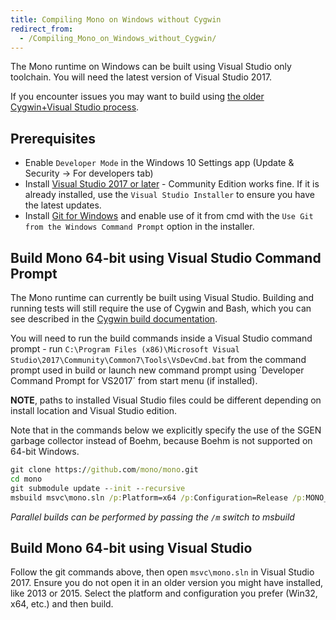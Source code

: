 ```yaml
---
title: Compiling Mono on Windows without Cygwin
redirect_from:
  - /Compiling_Mono_on_Windows_without_Cygwin/
---
```


The Mono runtime on Windows can be built using Visual Studio only toolchain. You will need the latest version of Visual Studio 2017.

If you encounter issues you may want to build using [the older Cygwin+Visual Studio process](/docs/compiling-mono/windows/).

## Prerequisites

* Enable `Developer Mode` in the Windows 10 Settings app (Update & Security -> For developers tab)
* Install [Visual Studio 2017 or later](https://www.visualstudio.com) - Community Edition works fine. If it is already installed, use the `Visual Studio Installer` to ensure you have the latest updates.
* Install [Git for Windows](https://git-scm.com/download/win) and enable use of it from cmd with the `Use Git from the Windows Command Prompt` option in the installer.

## Build Mono 64-bit using Visual Studio Command Prompt

The Mono runtime can currently be built using Visual Studio. Building and running tests will still require the use of Cygwin and Bash, which you can see described in the [Cygwin build documentation](/docs/compiling-mono/windows/).

You will need to run the build commands inside a Visual Studio command prompt - run `C:\Program Files (x86)\Microsoft Visual Studio\2017\Community\Common7\Tools\VsDevCmd.bat` from the command prompt used in build or launch new command prompt using ´Developer Command Prompt for VS2017´ from start menu (if installed).

**NOTE**, paths to installed Visual Studio files could be different depending on install location and Visual Studio edition.

Note that in the commands below we explicitly specify the use of the SGEN garbage collector instead of Boehm, because Boehm is not supported on 64-bit Windows.

```cmd
git clone https://github.com/mono/mono.git
cd mono
git submodule update --init --recursive
msbuild msvc\mono.sln /p:Platform=x64 /p:Configuration=Release /p:MONO_TARGET_GC=sgen
```

*Parallel builds can be performed by passing the `/m` switch to msbuild*

## Build Mono 64-bit using Visual Studio

Follow the git commands above, then open `msvc\mono.sln` in Visual Studio 2017. Ensure you do not open it in an older version you might have installed, like 2013 or 2015. Select the platform and configuration you prefer (Win32, x64, etc.) and then build.

